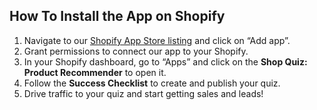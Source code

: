 ## How To Install the App on Shopify

1. Navigate to our [Shopify App Store listing](https://apps.shopify.com/product-recommendation-quiz-revenuehunt) and click on “Add app”.
2. Grant permissions to connect our app to your Shopify.
3. In your Shopify dashboard, go to “Apps” and click on the **Shop Quiz: Product Recommender** to open it.
4. Follow the **Success Checklist** to create and publish your quiz.
5. Drive traffic to your quiz and start getting sales and leads!